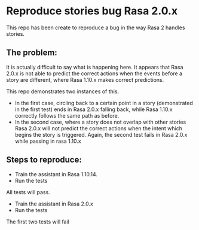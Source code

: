 # Reproduce stories bug Rasa 2.0.x

This repo has been create to reproduce a bug in the way Rasa 2 handles stories.

## The problem:
It is actually difficult to say what is happening here. It appears that Rasa 2.0.x is not able to predict the correct actions when the events before a story are different, where Rasa 1.10.x makes correct predictions.

This repo demonstrates two instances of this.
- In the first case, circling back to a certain point in a story (demonstrated in the first test) ends in Rasa 2.0.x falling back, while Rasa 1.10.x correctly follows the same path as before.
- In the second case, where a story does not overlap with other stories Rasa 2.0.x will not predict the correct actions when the intent which begins the story is triggered. Again, the second test fails in Rasa 2.0.x while passing in rasa 1.10.x

## Steps to reproduce:
- Train the assistant in Rasa 1.10.14.
- Run the tests

All tests will pass.

- Train the assistant in Rasa 2.0.x
- Run the tests

The first two tests will fail
